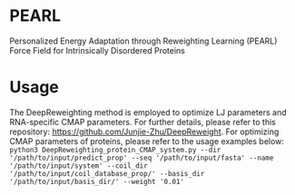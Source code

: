 # PEARL
Personalized Energy Adaptation through Reweighting Learning (PEARL) Force Field for Intrinsically Disordered Proteins
# Usage
The DeepReweighting method is employed to optimize LJ parameters and RNA-specific CMAP parameters. For further details, please refer to this repository: https://github.com/Junjie-Zhu/DeepReweight. For optimizing CMAP parameters of proteins, please refer to the usage examples below:
`python3 DeepReweighting_protein_CMAP_system.py --dir '/path/to/input/predict_prop' --seq '/path/to/input/fasta' --name '/path/to/input/system' --coil_dir '/path/to/input/coil_database_prop/' --basis_dir '/path/to/input/basis_dir/' --weight '0.01' `
